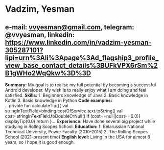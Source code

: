 # Vadzim, Yesman
## e-mail: vvyesman@gmail.com, telegram: @vvyesman, linkedin: https://www.linkedin.com/in/vadzim-yesman-305287101?lipi=urn%3Ali%3Apage%3Ad_flagship3_profile_view_base_contact_details%3BUFkVPX6rSm%2B1gWHo2WqQkw%3D%3D
**Summary:** My goal is to realise my full potential by becoming a successful Android developer. My wish is to really enjoy what I am doing and feel satisfied.
**Skills:** 1. Beginners knowledge of Java
            2. Basic knowledge in Kotlin
            3. Basic knowledge in Python
**Code examples:**    
...private fun calculateTip(){
        val stringInTextField=binding.costOfService.text.toString()
        val cost=stringInTextField.toDoubleOrNull()
        if (cost==null||cost==0.0){
            displayTip(0.0)
            return
        }...
**Experience:** Have done several big project while studying in Rollng Scopes School.
**Education:** 1. Belarussian National Technical University, Power Faculty (2010-2015)
               2. The Rolling Scopes School (2021-present time)
**English level:** Living in the USA for almost 6 years, so I hope it is good enough.
        
